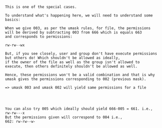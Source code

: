     This is one of the special cases.

    To understand what's happening here, we will need to understand some basics:

    When we give 003, as per the umask rules, for file, the permissions will be derived by subtracting 003 from 666 which is equals 663 
    and corresponds to permissions:
    
    rw-rw--wx

    But, if you see closely, user and group don't have execute permissions but others do! Which shouldn't be allowed as ideally, 
    if the owner of the file as well as the group isn't allowed to execute, then others definitely shouldn't be allowed as well.

    Hence, these permissions won't be a valid combination and that is why umask gives the permissions corresponding to 002 (previous mask).

    => umask 003 and umask 002 will yield same permissions for a file




    You can also try 005 which ideally should yield 666-005 = 661. i.e., rw-rw---x
    But the permissions given will correspond to 004 i.e.,
    662: rw-rw--w-






